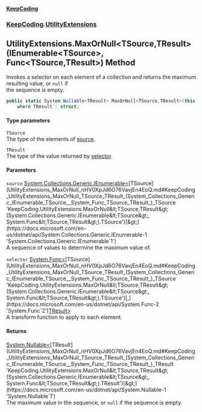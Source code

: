 #### [KeepCoding](index.md 'index')
### [KeepCoding](KeepCoding.md 'KeepCoding').[UtilityExtensions](UtilityExtensions.md 'KeepCoding.UtilityExtensions')
## UtilityExtensions.MaxOrNull&lt;TSource,TResult&gt;(IEnumerable&lt;TSource&gt;, Func&lt;TSource,TResult&gt;) Method
Invokes a selector on each element of a collection and returns the maximum resulting value, or `null` if  
the sequence is empty.
```csharp
public static System.Nullable<TResult> MaxOrNull<TSource,TResult>(this System.Collections.Generic.IEnumerable<TSource> source, System.Func<TSource,TResult> selector)
    where TResult : struct;
```
#### Type parameters
<a name='KeepCoding_UtilityExtensions_MaxOrNull_TSource_TResult_(System_Collections_Generic_IEnumerable_TSource__System_Func_TSource_TResult_)_TSource'></a>
`TSource`  
The type of the elements of [source](UtilityExtensions_MaxOrNull_nHV0XpJd6O76VavjEn4EoQ.md#KeepCoding_UtilityExtensions_MaxOrNull_TSource_TResult_(System_Collections_Generic_IEnumerable_TSource__System_Func_TSource_TResult_)_source 'KeepCoding.UtilityExtensions.MaxOrNull&lt;TSource,TResult&gt;(System.Collections.Generic.IEnumerable&lt;TSource&gt;, System.Func&lt;TSource,TResult&gt;).source').
  
<a name='KeepCoding_UtilityExtensions_MaxOrNull_TSource_TResult_(System_Collections_Generic_IEnumerable_TSource__System_Func_TSource_TResult_)_TResult'></a>
`TResult`  
The type of the value returned by [selector](UtilityExtensions_MaxOrNull_nHV0XpJd6O76VavjEn4EoQ.md#KeepCoding_UtilityExtensions_MaxOrNull_TSource_TResult_(System_Collections_Generic_IEnumerable_TSource__System_Func_TSource_TResult_)_selector 'KeepCoding.UtilityExtensions.MaxOrNull&lt;TSource,TResult&gt;(System.Collections.Generic.IEnumerable&lt;TSource&gt;, System.Func&lt;TSource,TResult&gt;).selector').
  
#### Parameters
<a name='KeepCoding_UtilityExtensions_MaxOrNull_TSource_TResult_(System_Collections_Generic_IEnumerable_TSource__System_Func_TSource_TResult_)_source'></a>
`source` [System.Collections.Generic.IEnumerable&lt;](https://docs.microsoft.com/en-us/dotnet/api/System.Collections.Generic.IEnumerable-1 'System.Collections.Generic.IEnumerable`1')[TSource](UtilityExtensions_MaxOrNull_nHV0XpJd6O76VavjEn4EoQ.md#KeepCoding_UtilityExtensions_MaxOrNull_TSource_TResult_(System_Collections_Generic_IEnumerable_TSource__System_Func_TSource_TResult_)_TSource 'KeepCoding.UtilityExtensions.MaxOrNull&lt;TSource,TResult&gt;(System.Collections.Generic.IEnumerable&lt;TSource&gt;, System.Func&lt;TSource,TResult&gt;).TSource')[&gt;](https://docs.microsoft.com/en-us/dotnet/api/System.Collections.Generic.IEnumerable-1 'System.Collections.Generic.IEnumerable`1')  
A sequence of values to determine the maximum value of.
  
<a name='KeepCoding_UtilityExtensions_MaxOrNull_TSource_TResult_(System_Collections_Generic_IEnumerable_TSource__System_Func_TSource_TResult_)_selector'></a>
`selector` [System.Func&lt;](https://docs.microsoft.com/en-us/dotnet/api/System.Func-2 'System.Func`2')[TSource](UtilityExtensions_MaxOrNull_nHV0XpJd6O76VavjEn4EoQ.md#KeepCoding_UtilityExtensions_MaxOrNull_TSource_TResult_(System_Collections_Generic_IEnumerable_TSource__System_Func_TSource_TResult_)_TSource 'KeepCoding.UtilityExtensions.MaxOrNull&lt;TSource,TResult&gt;(System.Collections.Generic.IEnumerable&lt;TSource&gt;, System.Func&lt;TSource,TResult&gt;).TSource')[,](https://docs.microsoft.com/en-us/dotnet/api/System.Func-2 'System.Func`2')[TResult](UtilityExtensions_MaxOrNull_nHV0XpJd6O76VavjEn4EoQ.md#KeepCoding_UtilityExtensions_MaxOrNull_TSource_TResult_(System_Collections_Generic_IEnumerable_TSource__System_Func_TSource_TResult_)_TResult 'KeepCoding.UtilityExtensions.MaxOrNull&lt;TSource,TResult&gt;(System.Collections.Generic.IEnumerable&lt;TSource&gt;, System.Func&lt;TSource,TResult&gt;).TResult')[&gt;](https://docs.microsoft.com/en-us/dotnet/api/System.Func-2 'System.Func`2')  
A transform function to apply to each element.
  
#### Returns
[System.Nullable&lt;](https://docs.microsoft.com/en-us/dotnet/api/System.Nullable-1 'System.Nullable`1')[TResult](UtilityExtensions_MaxOrNull_nHV0XpJd6O76VavjEn4EoQ.md#KeepCoding_UtilityExtensions_MaxOrNull_TSource_TResult_(System_Collections_Generic_IEnumerable_TSource__System_Func_TSource_TResult_)_TResult 'KeepCoding.UtilityExtensions.MaxOrNull&lt;TSource,TResult&gt;(System.Collections.Generic.IEnumerable&lt;TSource&gt;, System.Func&lt;TSource,TResult&gt;).TResult')[&gt;](https://docs.microsoft.com/en-us/dotnet/api/System.Nullable-1 'System.Nullable`1')  
The maximum value in the sequence, or `null` if the sequence is empty.
